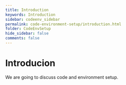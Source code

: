 ```yaml
---
title: Introduction
keywords: Introduction
sidebar: codeenv_sidebar
permalink: code-environment-setup/introduction.html
folder: CodeEnvSetup
hide_sidebar: false
comments: false
---
```



# Introducion

We are going to discuss code and environment setup. 
